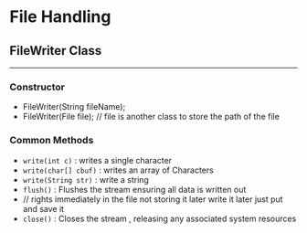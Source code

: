 # File Handling

## FileWriter **Class**

---
### Constructor 
- FileWriter(String fileName);
- FileWriter(File file); // file is another class to store the path of the file

### Common Methods
- `write(int c)` : writes a single character
- `write(char[] cbuf)` : writes an array of Characters
- `write(String str)` : write a string 
- `flush()` : Flushes the stream ensuring all data is written out
- // rights immediately in the file not storing it later write it later just put and save it 
- `close()` : Closes the stream , releasing any associated system resources

